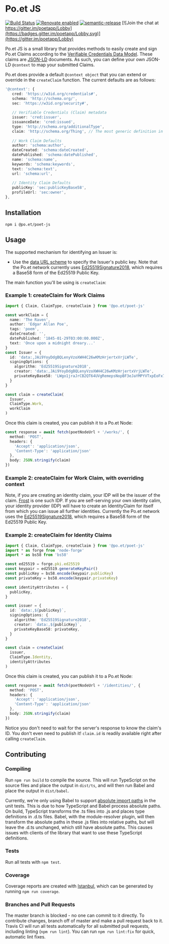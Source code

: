 # Po.et JS

[![Build Status](https://travis-ci.org/poetapp/poet-js.svg?branch=master)](https://travis-ci.org/poetapp/poet-js)
[![Renovate enabled](https://img.shields.io/badge/renovate-enabled-brightgreen.svg)](https://renovatebot.com/)
[![semantic-release](https://img.shields.io/badge/%20%20%F0%9F%93%A6%F0%9F%9A%80-semantic--release-e10079.svg)](https://github.com/semantic-release/semantic-release)
[![Join the chat at https://gitter.im/poetapp/Lobby](https://badges.gitter.im/poetapp/Lobby.svg)](https://gitter.im/poetapp/Lobby)

Po.et JS is a small library that provides methods to easily create and sign Po.et Claims according to the 
[Verifiable Credentials Data Model](https://w3c.github.io/vc-data-model). These claims are [JSON-LD](https://w3c.github.io/json-ld-syntax/)
documents. As such, you can define your own JSON-LD `@context` to map your submitted Claims.

Po.et does provide a default `@context object` that you can extend or override in the `createClaim` function. The current defaults are as follows:

```ts  
'@context': {
   cred: 'https://w3id.org/credentials#',
   schema: 'http://schema.org/',
   sec: 'https://w3id.org/security#',
   
   // Verifiable Credentials (Claim) metadata
   issuer: 'cred:issuer',
   issuanceDate: 'cred:issued',
   type: 'http://schema.org/additionalType',
   claim: 'http://schema.org/Thing', // The most generic definition in schema.org
   
   // Work Claim Defaults
   author: 'schema:author',
   dateCreated: 'schema:dateCreated',
   datePublished: 'schema:datePublished',
   name: 'schema:name',
   keywords: 'schema:keywords',
   text: 'schema:text',
   url: 'schema:url',
   
   // Identity Claim Defaults
   publicKey: 'sec:publicKeyBase58',
   profileUrl: 'sec:owner',
},
```

## Installation

```
npm i @po.et/poet-js
```

## Usage

The supported mechanism for identifying an Issuer is:

* Use the [data URL scheme](https://tools.ietf.org/html/rfc2397) to specify the Issuer's public key. Note that the 
Po.et network currently uses [Ed25519Signature2018](https://w3c-dvcg.github.io/lds-ed25519-2018/), which requires a Base58
form of the Ed25519 Public Key.

The main function you'll be using is `createClaim`:

### Example 1: createClaim for Work Claims <!-- TODO: link to glossary -->

```ts
import { Claim, ClaimType, createClaim } from '@po.et/poet-js'

const workClaim = {
  name: 'The Raven',
  author: 'Edgar Allan Poe',
  tags: 'poem',
  dateCreated: '',
  datePublished: '1845-01-29T03:00:00.000Z',
  text: 'Once upon a midnight dreary...'
}
const Issuer = {
  id: 'data:,JAi9YoyDdgBQLenyVzoXWH4C26wKMzHrjertxVrjLWTe',
  signingOptions: {
    algorithm: 'Ed25519Signature2018',
    creator: 'data:,JAi9YoyDdgBQLenyVzoXWH4C26wKMzHrjertxVrjLWTe',
    privateKeyBase58: 'LWgo1jraJrCB2QT64UVgRemepsNopBF3eJaYMPYVTxpEoFx7sSzCb1QysHeJkH2fnGFgHirgVR35Hz5A1PpXuH6'
  }
}

const claim = createClaim(
  Issuer,
  ClaimType.Work,
  workClaim
)
```

Once this claim is created, you can publish it to a Po.et Node:

```ts
const response = await fetch(poetNodeUrl + '/works/', {
  method: 'POST',
  headers: {
	'Accept': 'application/json',
	'Content-Type': 'application/json'
  },
  body: JSON.stringify(claim)
})
```

### Example 2: createClaim for Work Claim, with overriding context



Note, if you are creating an identity claim, your IDP will be the issuer of the claim. [Frost](https://frost.po.et/) is one such IDP.
If you are self-serving your own identity calim, your identity provider (IDP) will have to create an IdentityClaim for 
itself from which you can issue all further identities. Currently the Po.et network uses the [Ed25519Signature2018](https://w3c-dvcg.github.io/lds-ed25519-2018/), 
which requires a Base58 form of the Ed25519 Public Key.

### Example 2: createClaim for Identity Claims <!-- TODO: link to glossary -->

```ts
import { Claim, ClaimType, createClaim } from '@po.et/poet-js'
import * as forge from 'node-forge'
import * as bs58 from 'bs58'

const ed25519 = forge.pki.ed25519
const keypair = ed25519.generateKeyPair()
const publicKey = bs58.encode(keypair.publicKey)
const privateKey = bs58.encode(keypair.privateKey)

const identityAttributes = {
  publicKey,
}

const issuer = {
  id: `data:,${publicKey}`,
  signingOptions: {
    algorithm: 'Ed25519Signature2018',
    creator: `data:,${publicKey}`,
    privateKeyBase58: privateKey,
  }
}

const claim = createClaim(
  issuer,
  ClaimType.Identity,
  identityAttributes
)
```

Once this claim is created, you can publish it to a Po.et Node:

```ts
const response = await fetch(poetNodeUrl + '/identities/', {
  method: 'POST',
  headers: {
	'Accept': 'application/json',
	'Content-Type': 'application/json'
  },
  body: JSON.stringify(claim)
})
```

Notice you don't need to wait for the server's response to know the claim's ID. You don't even need to publish it! `claim.id` is readily available right after calling `createClaim`.

## Contributing

### Compiling

Run `npm run build` to compile the source. This will run TypeScript on the source files and place the output in `dist/ts`, and will then run Babel and place the output in `dist/babel`.

Currently, we're only using Babel to support [absolute import paths](https://github.com/tleunen/babel-plugin-module-resolver) in the unit tests. This is due to how TypeScript and Babel process absolute paths. On build, TypeScript transforms the .ts files into .js and places type definitions in .d.ts files. Babel, with the module-resolver plugin, will then transform the absolute paths in these .js files into relative paths, but will leave the .d.ts unchanged, which still have absolute paths. This causes issues with clients of the library that want to use these TypeScript definitions.   

### Tests

Run all tests with `npm test`.

### Coverage

Coverage reports are created with [Istanbul](https://github.com/istanbuljs/nyc), which can be generated by running `npm run coverage`.

### Branches and Pull Requests

The master branch is blocked - no one can commit to it directly. To contribute changes, branch off of master and make a pull request back to it. Travis CI will run all tests automatically for all submitted pull requests, including linting (`npm run lint`). You can run `npm run lint:fix` for quick, automatic lint fixes.
